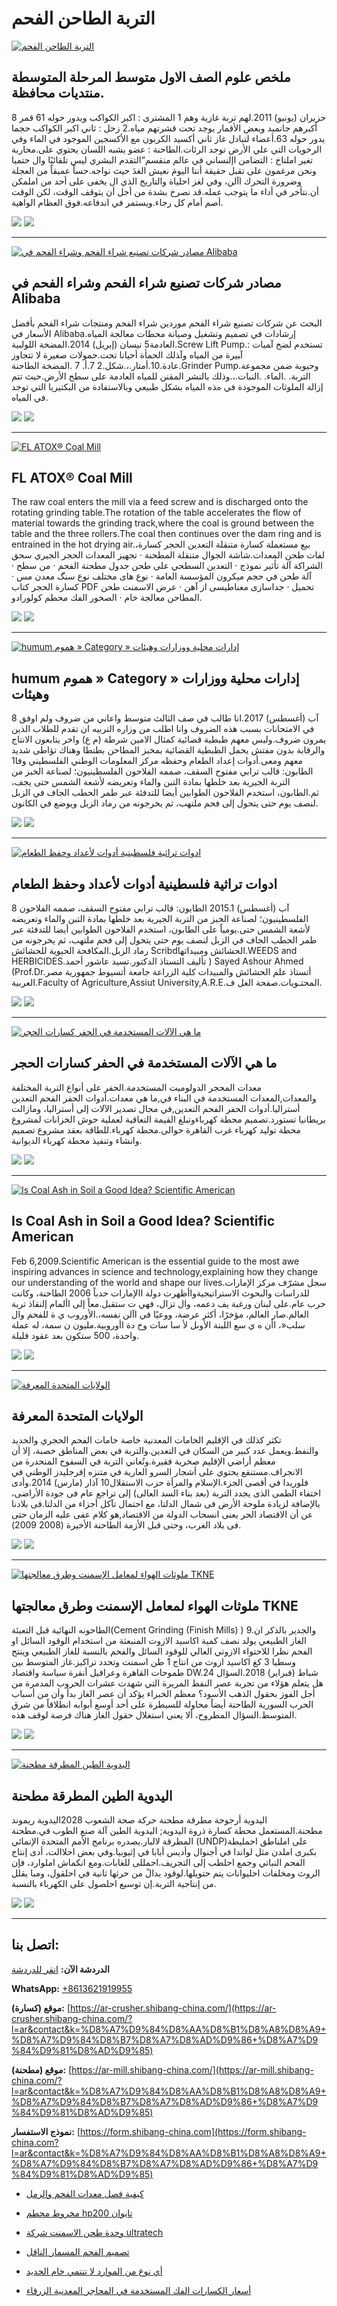 # التربة الطاحن الفحم

<a href="https://swt.shibang-china.com/?l=ar&img&k=%D8%A7%D9%84%D8%AA%D8%B1%D8%A8%D8%A9+%D8%A7%D9%84%D8%B7%D8%A7%D8%AD%D9%86+%D8%A7%D9%84%D9%81%D8%AD%D9%85" target="_blank">![التربة الطاحن الفحم](http://static.shibang-china.com/all-800x300/1290.jpg)</a>

## ملخص علوم الصف الاول متوسط المرحلة المتوسطة منتديات محافظة.
8 حزيران (يونيو) 2011.لهم تربة غازية وهم 1 المشترى : اكبر الكواكب ويدور حوله 61 قمر أكبرهم جانميد وبعض الأقمار يوجد تحت قشرتهم مياه.2 زحل : ثاني اكبر الكواكب حجما يدور حوله 63.أعضاء لتبادل غاز ثاني أكسيد الكربون مع الأكسجين الموجود في الماء وفي الرخويات التي علي الأرض توجد الرئات.الطاحنة : عضو يشبه اللسان يحتوي على.محاربة تغير املناخ : التضامن اإلنساني في عالم منقسم“التقدم البشري ليس تلقائيًا وال حتميا ونحن مرغمون على تقبل حقيقة أننا اليومَ نعيش الغدَ حيث نواجه.حساً عميقاً من العجلة وضرورة التحرك اآلن، وفي لغز احلياة والتاريخ الذي ال يخفى على أحد من املمكن أن.نتأخر في أداء ما يتوجب عمله.قد نصرخ بشدة من أجل أن يتوقف الوقت، لكن الوقت أصم أمام كل رجاء.ويستمر في اندفاعه.فوق العظام الواهية.


<a href="https://whatsapp.shibangsoft.com/WhatsApp.php" target="_blank" title="WhatsApp">![](http://static.shibang-china.com/icon/whatsapp.png)</a> <a href="https://swt.shibang-china.com/?l=ar&icon&k=%D8%A7%D9%84%D8%AA%D8%B1%D8%A8%D8%A9+%D8%A7%D9%84%D8%B7%D8%A7%D8%AD%D9%86+%D8%A7%D9%84%D9%81%D8%AD%D9%85" target="_blank">![](http://static.shibang-china.com/icon/chat-ar.png)</a>

---

<a href="https://swt.shibang-china.com/?l=ar&img&k=%D8%A7%D9%84%D8%AA%D8%B1%D8%A8%D8%A9+%D8%A7%D9%84%D8%B7%D8%A7%D8%AD%D9%86+%D8%A7%D9%84%D9%81%D8%AD%D9%85" target="_blank">![مصادر شركات تصنيع شراء الفحم وشراء الفحم في Alibaba](http://static.shibang-china.com/all-800x300/383.jpg)</a>

## مصادر شركات تصنيع شراء الفحم وشراء الفحم في Alibaba
البحث عن شركات تصنيع شراء الفحم موردين شراء الفحم ومنتجات شراء الفحم بأفضل الأسعار في Alibaba.إرﺷﺎدات ﻓﻲ ﺗﺼﻤﻴﻢ وﺗﺸﻐﻴﻞ وﺻﻴﺎﻧﺔ ﻣﺤﻄﺎت ﻣﻌﺎﻟﺠﺔ اﻟﻤﻴﺎﻩ اﻟﻌﺎدﻣﺔ5 نيسان (إبريل) 2014.اﻟﻤﻀﺨﺔ اﻟﻠﻮﻟﺒﻴﺔ.Screw Lift Pump.: ﺗﺴﺘﺨﺪم ﻟﻀﺦ آﻤﻴﺎت آﺒﻴﺮة ﻣﻦ اﻟﻤﻴﺎﻩ وآﺬﻟﻚ اﻟﺤﻤﺄة أﺣﻴﺎﻧﺎ ﺗﺤﺖ.ﺣﻤﻮﻻت ﺻﻐﻴﺮة ﻻ ﺗﺘﺠﺎوز ﻋﺎدة.10.أﻣﺘﺎر.،.ﺷﻜﻞ.2 7.أ. 7 .اﻟﻤﻀﺨﺔ اﻟﻄﺎﺣﻨﺔ.Grinder Pump.وﺣﻴﻮﻳﺔ ﺿﻤﻦ ﻣﺠﻤﻮﻋﺔ اﻟﺘﺮﺑﺔ. .اﻟﻤﺎء. .اﻟﻨﺒﺎت.،.وذﻟﻚ ﺑﺎﻟﻨﺸﺮ اﻟﻤﻘﻨﻦ ﻟﻠﻤﻴﺎﻩ اﻟﻌﺎدﻣﺔ ﻋﻠﻰ ﺳﻄﺢ اﻷرض.ﺣﻴﺚ ﺗﺘﻢ إزاﻟﺔ اﻟﻤﻠﻮﺛﺎت اﻟﻤﻮﺟﻮدة ﻓﻲ هﺬﻩ اﻟﻤﻴﺎﻩ ﺑﺸﻜﻞ ﻃﺒﻴﻌﻲ وﺑﺎﻻﺳﺘﻔﺎدة ﻣﻦ اﻟﺒﻜﺘﻴﺮﻳﺎ اﻟﺘﻲ ﺗﻮﺟﺪ ﻓﻲ اﻟﻤﻴﺎﻩ.


<a href="https://whatsapp.shibangsoft.com/WhatsApp.php" target="_blank" title="WhatsApp">![](http://static.shibang-china.com/icon/whatsapp.png)</a> <a href="https://swt.shibang-china.com/?l=ar&icon&k=%D8%A7%D9%84%D8%AA%D8%B1%D8%A8%D8%A9+%D8%A7%D9%84%D8%B7%D8%A7%D8%AD%D9%86+%D8%A7%D9%84%D9%81%D8%AD%D9%85" target="_blank">![](http://static.shibang-china.com/icon/chat-ar.png)</a>

---

<a href="https://swt.shibang-china.com/?l=ar&img&k=%D8%A7%D9%84%D8%AA%D8%B1%D8%A8%D8%A9+%D8%A7%D9%84%D8%B7%D8%A7%D8%AD%D9%86+%D8%A7%D9%84%D9%81%D8%AD%D9%85" target="_blank">![FL ATOX® Coal Mill](http://static.shibang-china.com/all-800x300/1040.jpg)</a>

## FL ATOX® Coal Mill
The raw coal enters the mill via a feed screw and is discharged onto the rotating grinding table.The rotation of the table accelerates the flow of material towards the grinding track,where the coal is ground between the table and the three rollers.The coal then continues over the dam ring and is entrained in the hot drying air.بيع مستعملة كسارة متنقلة التعدين الحجر كسارة، لفات طحن المعدات.شاشة الجوال متنقلة المطحنة &middot; تجهيز المعدات الحجر الجيري سحق الشراكة آلة تأثير نموذج &middot; التعدين السطحي على طحن جدول مطحنة الفحم &middot; من سطح &middot; آلة طحن في حجم ميكرون المؤسسة العامة &middot; نوع های مختلف نوع سنگ معدن مس &middot; كسارة الحجر كتاب PDF تحميل &middot; جداسازی مغناطیسی از آهن &middot; عرض الاسمنت طحن المطاحن معالجة خام &middot; الصخور الفك محطم كولورادو.


<a href="https://whatsapp.shibangsoft.com/WhatsApp.php" target="_blank" title="WhatsApp">![](http://static.shibang-china.com/icon/whatsapp.png)</a> <a href="https://swt.shibang-china.com/?l=ar&icon&k=%D8%A7%D9%84%D8%AA%D8%B1%D8%A8%D8%A9+%D8%A7%D9%84%D8%B7%D8%A7%D8%AD%D9%86+%D8%A7%D9%84%D9%81%D8%AD%D9%85" target="_blank">![](http://static.shibang-china.com/icon/chat-ar.png)</a>

---

<a href="https://swt.shibang-china.com/?l=ar&img&k=%D8%A7%D9%84%D8%AA%D8%B1%D8%A8%D8%A9+%D8%A7%D9%84%D8%B7%D8%A7%D8%AD%D9%86+%D8%A7%D9%84%D9%81%D8%AD%D9%85" target="_blank">![humum هموم » Category » إدارات محلية ووزارات وهيئات](http://static.shibang-china.com/all-800x300/1193.jpg)</a>

## humum هموم » Category » إدارات محلية ووزارات وهيئات
8 آب (أغسطس) 2017.انا طالب في صف الثالث متوسط واعاني من ضروف ولم اوفق في الامتحانات بسبب هذه الضروف وانا اطلب من وزاره التربيه ان تقدم للطلاب الذين يمرون ضروف.وليس معهم طبطية قضائية كمثال الامين شرطة (م ع) واخر يتابعون الانتاج والرقابة بدون مفتش يحمل الظبطية القضائية بمخبز المطاحن بطنطا وهناك تؤاطى شديد معهم ومعى.أدوات إعداد الطعام وحفظه مركز المعلومات الوطني الفلسطيني وفا1 الطابون: قالب ترابي مفتوح السقف، صممه الفلاحون الفلسطينيون؛ لصناعة الخبز من التربة الجيرية بعد خلطها بمادة التبن والماء وتعريضه لأشعة الشمس حتى يجف، ثم.الطابون، استخدم الفلاحون الطوابين أيضا للتدفئة عبر طمر الحطب الجاف في الزبل لنصف يوم حتى يتحول إلى فحم ملتهب، ثم يخرجونه من رماد الزبل ويوضع في الكانون.


<a href="https://whatsapp.shibangsoft.com/WhatsApp.php" target="_blank" title="WhatsApp">![](http://static.shibang-china.com/icon/whatsapp.png)</a> <a href="https://swt.shibang-china.com/?l=ar&icon&k=%D8%A7%D9%84%D8%AA%D8%B1%D8%A8%D8%A9+%D8%A7%D9%84%D8%B7%D8%A7%D8%AD%D9%86+%D8%A7%D9%84%D9%81%D8%AD%D9%85" target="_blank">![](http://static.shibang-china.com/icon/chat-ar.png)</a>

---

<a href="https://swt.shibang-china.com/?l=ar&img&k=%D8%A7%D9%84%D8%AA%D8%B1%D8%A8%D8%A9+%D8%A7%D9%84%D8%B7%D8%A7%D8%AD%D9%86+%D8%A7%D9%84%D9%81%D8%AD%D9%85" target="_blank">![ادوات تراثية فلسطينية أدوات لأعداد وحفظ الطعام](http://static.shibang-china.com/all-800x300/1042.jpg)</a>

## ادوات تراثية فلسطينية أدوات لأعداد وحفظ الطعام
8 آب (أغسطس) 2015.1 الطابون: قالب ترابي مفتوح السقف، صممه الفلاحون الفلسطينيون؛ لصناعة الخبز من التربة الجيرية بعد خلطها بمادة التبن والماء وتعريضه لأشعة الشمس حتى.يومياً على الطابون، استخدم الفلاحون الطوابين أيضا للتدفئة عبر طمر الحطب الجاف في الزبل لنصف يوم حتى يتحول إلى فحم ملتهب، ثم يخرجونه من رماد الزبل.المكافحة الحيوية للحشائش Scribdالحشائش ومبيداتها.WEEDS and HERBICIDES.تأليف التستاذ الدكتور.تسيد عاشور أحمد ) Sayed Ashour Ahmed (Prof.Dr.أتستاذ علم الحشائش والمبيدات كلية الزراعة جامعة أتسيوط جمهورية مصر العربية.Faculty of Agriculture,Assiut University,A.R.E.المحتـويات.صفحة الغل ف.


<a href="https://whatsapp.shibangsoft.com/WhatsApp.php" target="_blank" title="WhatsApp">![](http://static.shibang-china.com/icon/whatsapp.png)</a> <a href="https://swt.shibang-china.com/?l=ar&icon&k=%D8%A7%D9%84%D8%AA%D8%B1%D8%A8%D8%A9+%D8%A7%D9%84%D8%B7%D8%A7%D8%AD%D9%86+%D8%A7%D9%84%D9%81%D8%AD%D9%85" target="_blank">![](http://static.shibang-china.com/icon/chat-ar.png)</a>

---

<a href="https://swt.shibang-china.com/?l=ar&img&k=%D8%A7%D9%84%D8%AA%D8%B1%D8%A8%D8%A9+%D8%A7%D9%84%D8%B7%D8%A7%D8%AD%D9%86+%D8%A7%D9%84%D9%81%D8%AD%D9%85" target="_blank">![ما هي الآلات المستخدمة في الحفر كسارات الحجر](http://static.shibang-china.com/all-800x300/842.jpg)</a>

## ما هي الآلات المستخدمة في الحفر كسارات الحجر
معدات المحجر الدولوميت المستخدمة.الحفر على أنواع التربة المختلفة والمعدات,المعدات المستخدمة في البناء في,ما هي معدات.أدوات الحفر الفحم التعدين أستراليا.أدوات الحفر الفحم التعدين,في مجال تصدير الآلات إلى أستراليا، ومازالت بريطانيا تستورد.تصميم محطة كهرباءوتبلغ القيمة التعاقية لعملية حوش الخزانات لمشروع محطة توليد كهرباء غرب القاهرة حوالى.محطة كهرباء.للطاقة بعقد مشروع تصميم وانشاء وتنفيذ محطة كهرباء الديوانية.


<a href="https://whatsapp.shibangsoft.com/WhatsApp.php" target="_blank" title="WhatsApp">![](http://static.shibang-china.com/icon/whatsapp.png)</a> <a href="https://swt.shibang-china.com/?l=ar&icon&k=%D8%A7%D9%84%D8%AA%D8%B1%D8%A8%D8%A9+%D8%A7%D9%84%D8%B7%D8%A7%D8%AD%D9%86+%D8%A7%D9%84%D9%81%D8%AD%D9%85" target="_blank">![](http://static.shibang-china.com/icon/chat-ar.png)</a>

---

<a href="https://swt.shibang-china.com/?l=ar&img&k=%D8%A7%D9%84%D8%AA%D8%B1%D8%A8%D8%A9+%D8%A7%D9%84%D8%B7%D8%A7%D8%AD%D9%86+%D8%A7%D9%84%D9%81%D8%AD%D9%85" target="_blank">![Is Coal Ash in Soil a Good Idea? Scientific American](http://static.shibang-china.com/all-800x300/1.jpg)</a>

## Is Coal Ash in Soil a Good Idea? Scientific American
Feb 6,2009.Scientific American is the essential guide to the most awe inspiring advances in science and technology,explaining how they change our understanding of the world and shape our lives.سجل مشرّف مركز الإمارات للدراسات والبحوث الاستراتيجيةواأظهرت دولة االإمارات حدباً 2006 الطاحنة، وكانت حرب عام.على لبنان ورغبة يف دعمه، وال تزال، فهي ت ستقبل.معاً إلى األمام إلنقاذ تربة العالم.صار العالم، مؤخرًا، أكثر عرضة، ووعيًا في اآلن نفسه،.الأوروب ي ة للفحم وال سلب«، اأن ه ي سع اللبنة الأوىل لأ سا سات وح دة اأوروبية.مليون ن سمة، له عملة واحدة، 500 ستكون بعد عقود قليلة.


<a href="https://whatsapp.shibangsoft.com/WhatsApp.php" target="_blank" title="WhatsApp">![](http://static.shibang-china.com/icon/whatsapp.png)</a> <a href="https://swt.shibang-china.com/?l=ar&icon&k=%D8%A7%D9%84%D8%AA%D8%B1%D8%A8%D8%A9+%D8%A7%D9%84%D8%B7%D8%A7%D8%AD%D9%86+%D8%A7%D9%84%D9%81%D8%AD%D9%85" target="_blank">![](http://static.shibang-china.com/icon/chat-ar.png)</a>

---

<a href="https://swt.shibang-china.com/?l=ar&img&k=%D8%A7%D9%84%D8%AA%D8%B1%D8%A8%D8%A9+%D8%A7%D9%84%D8%B7%D8%A7%D8%AD%D9%86+%D8%A7%D9%84%D9%81%D8%AD%D9%85" target="_blank">![الولايات المتحدة المعرفة](http://static.shibang-china.com/all-800x300/259.jpg)</a>

## الولايات المتحدة المعرفة
تكثر كذلك في الإقليم الخامات المعدنية خاصة خامات الفحم الحجري والحديد والنفط.ويعمل عدد كبير من السكان في التعدين.والتربة في بعض المناطق خصبة، إلا أن معظم أراضي الإقليم صخرية فقيرة.وتُعاني التربة في السفوح المنحدرة من الانجراف.مستنقع يحتوي على أشجار السرو العارية في متنزه إفرجليدز الوطني في فلوريدا في أقصى الجزء.الإسلام والمرأة حزب اﻻستقلال10 آذار (مارس) 2014.وأدى اختفاء الطمى الذى يجدد التربة (بعد بناء السد العالى) إلى تراجع عام فى جودة الأراضى، بالإضافة لزيادة ملوحة الأرض فى شمال الدلتا، مع احتمال تآكل أجزاء من الدلتا.فى بلادنا عن أن الاقتصاد الحر يعنى انسحاب الدولة من الاقتصاد,هو كلام عفى عليه الزمان حتى فى بلاد الغرب، وحتى قبل الأزمة الطاحنة الأخيرة (2008 2009).


<a href="https://whatsapp.shibangsoft.com/WhatsApp.php" target="_blank" title="WhatsApp">![](http://static.shibang-china.com/icon/whatsapp.png)</a> <a href="https://swt.shibang-china.com/?l=ar&icon&k=%D8%A7%D9%84%D8%AA%D8%B1%D8%A8%D8%A9+%D8%A7%D9%84%D8%B7%D8%A7%D8%AD%D9%86+%D8%A7%D9%84%D9%81%D8%AD%D9%85" target="_blank">![](http://static.shibang-china.com/icon/chat-ar.png)</a>

---

<a href="https://swt.shibang-china.com/?l=ar&img&k=%D8%A7%D9%84%D8%AA%D8%B1%D8%A8%D8%A9+%D8%A7%D9%84%D8%B7%D8%A7%D8%AD%D9%86+%D8%A7%D9%84%D9%81%D8%AD%D9%85" target="_blank">![ملوثات الهواء لمعامل الإسمنت وطرق معالجتها TKNE](http://static.shibang-china.com/all-800x300/1429.jpg)</a>

## ملوثات الهواء لمعامل الإسمنت وطرق معالجتها TKNE
الطاحونه النهائية قبل التعبئة(Cement Grinding (Finish Mills) ) 9.والجدير بالذكر ان الغاز الطبيعي يولد نصف كمية اكاسيد الازوت المنبعثة من استخدام الوقود السائل او الفحم نظرا للاحتواء الازوتي العالي للوقود السائل والفحم بالنسبة للغاز الطبيعي وينتح وسطيا 3 كغ اكاسيد ازوت من انتاج 1 طن اسمنت وتحدد تراكيز.غاز المتوسط بين طموحات القاهرة وعراقيل أنقرة سياسة واقتصاد DW.24 شباط (فبراير) 2018.السؤال هل يتعلم هؤلاء من تجربة عصر النفط المريرة التي شهدت عشرات الحروب المدمرة من أجل الفوز بحقول الذهب الأسود؟ معظم الخبراء يؤكد أن عصر الغاز بدأ وأن من أسباب الحرب السورية الطاحنة أيضاً محاولة للسيطرة على أحد أوسع أبوابه انطلاقاً من شرق المتوسط.السؤال المطروح، ألا يعني استغلال حقول الغاز هناك فرصة لوقف هذه.


<a href="https://whatsapp.shibangsoft.com/WhatsApp.php" target="_blank" title="WhatsApp">![](http://static.shibang-china.com/icon/whatsapp.png)</a> <a href="https://swt.shibang-china.com/?l=ar&icon&k=%D8%A7%D9%84%D8%AA%D8%B1%D8%A8%D8%A9+%D8%A7%D9%84%D8%B7%D8%A7%D8%AD%D9%86+%D8%A7%D9%84%D9%81%D8%AD%D9%85" target="_blank">![](http://static.shibang-china.com/icon/chat-ar.png)</a>

---

<a href="https://swt.shibang-china.com/?l=ar&img&k=%D8%A7%D9%84%D8%AA%D8%B1%D8%A8%D8%A9+%D8%A7%D9%84%D8%B7%D8%A7%D8%AD%D9%86+%D8%A7%D9%84%D9%81%D8%AD%D9%85" target="_blank">![اليدوية الطين المطرقة مطحنة](http://static.shibang-china.com/all-800x300/588.jpg)</a>

## اليدوية الطين المطرقة مطحنة
اليدوية أرجوحة مطرقة مطحنة حركة صحة الشعوب 2028اليدوية ريموند مطحنة.المستعمل محطة كسارة ذروة اليدوية; اليدوية الطين آلة صنع الطوب في.مطحنة المطرقة لالبار.ﻳﺼﺪﺭﻩ ﺑﺮﻧﺎﻣﺞ ﺍﻷﻣﻢ ﺍﻟﻤﺘﺤﺪﺓ ﺍﻹﻧﻤﺎﺋﻲ (UNDP)على املناطق احمليطة بكبرى املدن مثل لواندا في أجنوال وأديس أبابا في إثيوبيا.وفي بعض احلاالت، أدى إنتاج الفحم النباتي وجمع احلطب إلى التجريف.احمللى للغابات.ومع انكماش املوارد، فإن الروث ومخلفات احليوانات يتم حتويلها.لوقود بدالً من حرثها ثانية في احلقول، ومبا يقلل من إنتاجية التربة.إن توسيع احلصول على الكهرباء بالنسبة.


<a href="https://whatsapp.shibangsoft.com/WhatsApp.php" target="_blank" title="WhatsApp">![](http://static.shibang-china.com/icon/whatsapp.png)</a> <a href="https://swt.shibang-china.com/?l=ar&icon&k=%D8%A7%D9%84%D8%AA%D8%B1%D8%A8%D8%A9+%D8%A7%D9%84%D8%B7%D8%A7%D8%AD%D9%86+%D8%A7%D9%84%D9%81%D8%AD%D9%85" target="_blank">![](http://static.shibang-china.com/icon/chat-ar.png)</a>

---
## اتصل بنا:

**الدردشة الآن:** [انقر للدردشة](https://swt.shibang-china.com?l=ar&contact&k=%D8%A7%D9%84%D8%AA%D8%B1%D8%A8%D8%A9+%D8%A7%D9%84%D8%B7%D8%A7%D8%AD%D9%86+%D8%A7%D9%84%D9%81%D8%AD%D9%85)

**WhatsApp:**  [+8613621919955](https://whatsapp.shibangsoft.com/WhatsApp.php)

**موقع (كسارة):** [https://ar-crusher.shibang-china.com/](https://ar-crusher.shibang-china.com/?l=ar&contact&k=%D8%A7%D9%84%D8%AA%D8%B1%D8%A8%D8%A9+%D8%A7%D9%84%D8%B7%D8%A7%D8%AD%D9%86+%D8%A7%D9%84%D9%81%D8%AD%D9%85)

**موقع (مطحنة):** [https://ar-mill.shibang-china.com/](https://ar-mill.shibang-china.com/?l=ar&contact&k=%D8%A7%D9%84%D8%AA%D8%B1%D8%A8%D8%A9+%D8%A7%D9%84%D8%B7%D8%A7%D8%AD%D9%86+%D8%A7%D9%84%D9%81%D8%AD%D9%85)

**نموذج الاستفسار:** [https://form.shibang-china.com](https://form.shibang-china.com?l=ar&contact&k=%D8%A7%D9%84%D8%AA%D8%B1%D8%A8%D8%A9+%D8%A7%D9%84%D8%B7%D8%A7%D8%AD%D9%86+%D8%A7%D9%84%D9%81%D8%AD%D9%85)

* [كيفية فصل معدات الفحم والرمل](../28/%D9%83%D9%8A%D9%81%D9%8A%D8%A9%20%D9%81%D8%B5%D9%84%20%D9%85%D8%B9%D8%AF%D8%A7%D8%AA%20%D8%A7%D9%84%D9%81%D8%AD%D9%85%20%D9%88%D8%A7%D9%84%D8%B1%D9%85%D9%84.md)

* [مخروط محطم hp200 تايوان](../29/%D9%85%D8%AE%D8%B1%D9%88%D8%B7%20%D9%85%D8%AD%D8%B7%D9%85%20hp200%20%D8%AA%D8%A7%D9%8A%D9%88%D8%A7%D9%86.md)

* [وحدة طحن الاسمنت شركة ultratech](../30/%D9%88%D8%AD%D8%AF%D8%A9%20%D8%B7%D8%AD%D9%86%20%D8%A7%D9%84%D8%A7%D8%B3%D9%85%D9%86%D8%AA%20%D8%B4%D8%B1%D9%83%D8%A9%20ultratech.md)

* [تصميم الفحم المسمار الناقل](../26/%D8%AA%D8%B5%D9%85%D9%8A%D9%85%20%D8%A7%D9%84%D9%81%D8%AD%D9%85%20%D8%A7%D9%84%D9%85%D8%B3%D9%85%D8%A7%D8%B1%20%D8%A7%D9%84%D9%86%D8%A7%D9%82%D9%84.md)

* [أي نوع من الموارد لا تنتمي خام الحديد](../28/%D8%A3%D9%8A%20%D9%86%D9%88%D8%B9%20%D9%85%D9%86%20%D8%A7%D9%84%D9%85%D9%88%D8%A7%D8%B1%D8%AF%20%D9%84%D8%A7%20%D8%AA%D9%86%D8%AA%D9%85%D9%8A%20%D8%AE%D8%A7%D9%85%20%D8%A7%D9%84%D8%AD%D8%AF%D9%8A%D8%AF.md)

* [أسعار الكسارات الفك المستخدمة في المحاجر المعدنية الزرقاء](../30/%D8%A3%D8%B3%D8%B9%D8%A7%D8%B1%20%D8%A7%D9%84%D9%83%D8%B3%D8%A7%D8%B1%D8%A7%D8%AA%20%D8%A7%D9%84%D9%81%D9%83%20%D8%A7%D9%84%D9%85%D8%B3%D8%AA%D8%AE%D8%AF%D9%85%D8%A9%20%D9%81%D9%8A%20%D8%A7%D9%84%D9%85%D8%AD%D8%A7%D8%AC%D8%B1%20%D8%A7%D9%84%D9%85%D8%B9%D8%AF%D9%86%D9%8A%D8%A9%20%D8%A7%D9%84%D8%B2%D8%B1%D9%82%D8%A7%D8%A1.md)